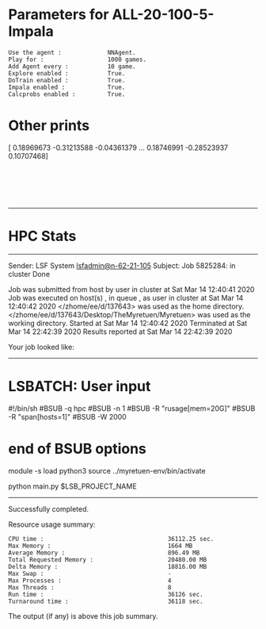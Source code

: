 # Parameters for ALL-20-100-5-Impala

    Use the agent :             NNAgent.
    Play for :                  1000 games.
    Add Agent every :           10 game.
    Explore enabled :           True.
    DoTrain enabled :           True.
    Impala enabled :            True.
    Calcprobs enabled :         True.

# Other prints

[ 0.18969673 -0.31213588 -0.04361379 ...  0.18746991 -0.28523937
  0.10707468]

 <br /> 
 <br /> 
 <br /> 
 <br />

---------------------------------------------------------------------------------------------------------------------

# HPC Stats


------------------------------------------------------------
Sender: LSF System <lsfadmin@n-62-21-105>
Subject: Job 5825284: <NNAgent1ALL-20-100-5-Impala> in cluster <dcc> Done

Job <NNAgent1ALL-20-100-5-Impala> was submitted from host <n-62-27-22> by user <s183905> in cluster <dcc> at Sat Mar 14 12:40:41 2020
Job was executed on host(s) <n-62-21-105>, in queue <hpc>, as user <s183905> in cluster <dcc> at Sat Mar 14 12:40:42 2020
</zhome/ee/d/137643> was used as the home directory.
</zhome/ee/d/137643/Desktop/TheMyretuen/Myretuen> was used as the working directory.
Started at Sat Mar 14 12:40:42 2020
Terminated at Sat Mar 14 22:42:39 2020
Results reported at Sat Mar 14 22:42:39 2020

Your job looked like:

------------------------------------------------------------
# LSBATCH: User input
#!/bin/sh
#BSUB -q hpc
#BSUB -n 1
#BSUB -R "rusage[mem=20G]"
#BSUB -R "span[hosts=1]"
#BSUB -W 2000
# end of BSUB options

module -s load python3
source ../myretuen-env/bin/activate

python main.py $LSB_PROJECT_NAME


------------------------------------------------------------

Successfully completed.

Resource usage summary:

    CPU time :                                   36112.25 sec.
    Max Memory :                                 1664 MB
    Average Memory :                             896.49 MB
    Total Requested Memory :                     20480.00 MB
    Delta Memory :                               18816.00 MB
    Max Swap :                                   -
    Max Processes :                              4
    Max Threads :                                8
    Run time :                                   36126 sec.
    Turnaround time :                            36118 sec.

The output (if any) is above this job summary.

